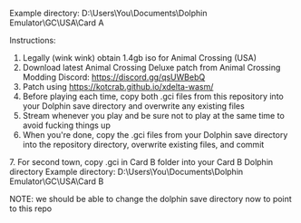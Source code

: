 Example directory:
D:\\Users\\You\\Documents\\Dolphin Emulator\\GC\\USA\\Card A



Instructions:

1. Legally (wink wink) obtain 1.4gb iso for Animal Crossing (USA)
2. Download latest Animal Crossing Deluxe patch from Animal Crossing Modding Discord: https://discord.gg/qsUWBebQ
3. Patch using https://kotcrab.github.io/xdelta-wasm/
4. Before playing each time, copy both .gci files from this repository into your Dolphin save directory and overwrite any existing files
5. Stream whenever you play and be sure not to play at the same time to avoid fucking things up
6. When you're done, copy the .gci files from your Dolphin save directory into the repository directory, overwrite existing files, and commit



7\. For second town, copy .gci in Card B folder into your Card B Dolphin directory
Example directory: D:\\Users\\You\\Documents\\Dolphin Emulator\\GC\\USA\\Card B

NOTE: we should be able to change the dolphin save directory now to point to this repo

